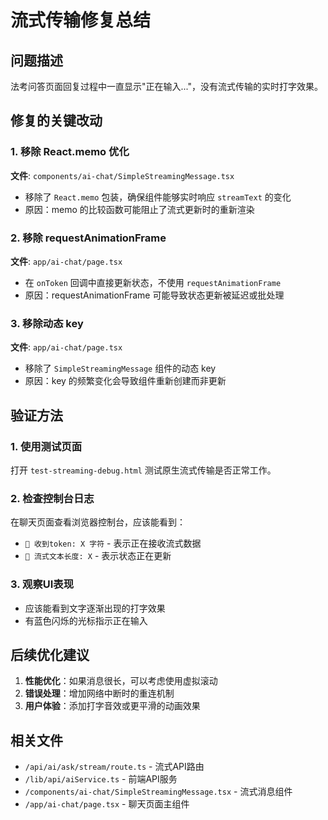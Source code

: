 # 流式传输修复总结

## 问题描述
法考问答页面回复过程中一直显示"正在输入..."，没有流式传输的实时打字效果。

## 修复的关键改动

### 1. 移除 React.memo 优化
**文件**: `components/ai-chat/SimpleStreamingMessage.tsx`
- 移除了 `React.memo` 包装，确保组件能够实时响应 `streamText` 的变化
- 原因：memo 的比较函数可能阻止了流式更新时的重新渲染

### 2. 移除 requestAnimationFrame
**文件**: `app/ai-chat/page.tsx`
- 在 `onToken` 回调中直接更新状态，不使用 `requestAnimationFrame`
- 原因：requestAnimationFrame 可能导致状态更新被延迟或批处理

### 3. 移除动态 key
**文件**: `app/ai-chat/page.tsx`
- 移除了 `SimpleStreamingMessage` 组件的动态 key
- 原因：key 的频繁变化会导致组件重新创建而非更新

## 验证方法

### 1. 使用测试页面
打开 `test-streaming-debug.html` 测试原生流式传输是否正常工作。

### 2. 检查控制台日志
在聊天页面查看浏览器控制台，应该能看到：
- `📝 收到token: X 字符` - 表示正在接收流式数据
- `📝 流式文本长度: X` - 表示状态正在更新

### 3. 观察UI表现
- 应该能看到文字逐渐出现的打字效果
- 有蓝色闪烁的光标指示正在输入

## 后续优化建议

1. **性能优化**：如果消息很长，可以考虑使用虚拟滚动
2. **错误处理**：增加网络中断时的重连机制
3. **用户体验**：添加打字音效或更平滑的动画效果

## 相关文件
- `/api/ai/ask/stream/route.ts` - 流式API路由
- `/lib/api/aiService.ts` - 前端API服务
- `/components/ai-chat/SimpleStreamingMessage.tsx` - 流式消息组件
- `/app/ai-chat/page.tsx` - 聊天页面主组件